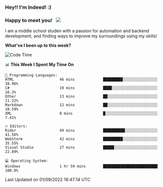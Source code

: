 ### Hey!! I'm Indeed! :) 

### Happy to meet you! &nbsp; ![](https://visitor-badge.glitch.me/badge?page_id=Indeedornot.Indeedornot)

I am a middle school studen with a passion for automation and backend development, and finding ways to improve my surroundings using my skills!

**What've I been up to this week?** 

<!--START_SECTION:waka-->
![Code Time](http://img.shields.io/badge/Code%20Time-325%20hrs%2034%20mins-blue)

📊 **This Week I Spent My Time On** 

```text
💬 Programming Languages: 
HTML                     46 mins             █████████░░░░░░░░░░░░░░░░   38.96% 
C#                       19 mins             ████░░░░░░░░░░░░░░░░░░░░░   16.3% 
Other                    13 mins             ██░░░░░░░░░░░░░░░░░░░░░░░   11.32% 
Markdown                 12 mins             ██░░░░░░░░░░░░░░░░░░░░░░░   10.59% 
XML                      8 mins              █░░░░░░░░░░░░░░░░░░░░░░░░   7.41%

🔥 Editors: 
Rider                    49 mins             ██████████░░░░░░░░░░░░░░░   41.56% 
WebStorm                 42 mins             █████████░░░░░░░░░░░░░░░░   35.55% 
Visual Studio            27 mins             █████░░░░░░░░░░░░░░░░░░░░   22.89%

💻 Operating System: 
Windows                  1 hr 59 mins        █████████████████████████   100.0%

```


 Last Updated on 01/09/2022 18:47:14 UTC
<!--END_SECTION:waka-->
